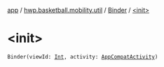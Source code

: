 [app](../../index.md) / [hwp.basketball.mobility.util](../index.md) / [Binder](index.md) / [&lt;init&gt;](.)

# &lt;init&gt;

`Binder(viewId: `[`Int`](https://kotlinlang.org/api/latest/jvm/stdlib/kotlin/-int/index.html)`, activity: `[`AppCompatActivity`](https://developer.android.com/reference/android/support/v7/app/AppCompatActivity.html)`)`